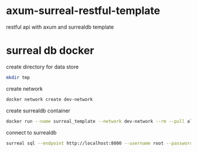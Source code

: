 # axum-surreal-restful-template
restful api with axum and surrealdb template

# surreal db docker

create directory for data store
```bash
mkdir tmp
```

create network
```bash
docker network create dev-network
```

create surrealdb container
```bash
docker run --name surreal_template --network dev-network --rm --pull always -p 8000:8000 -v  ./tmp:/container-dir surrealdb/surrealdb:latest start --auth --user root --pass root file:/container-dir/template.db
```

connect to surrealdb
```bash
surreal sql --endpoint http://localhost:8000 --username root --password root --namespace ns_template --database db_template
```